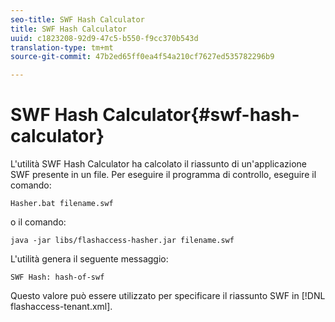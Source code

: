 ```yaml
---
seo-title: SWF Hash Calculator
title: SWF Hash Calculator
uuid: c1823208-92d9-47c5-b550-f9cc370b543d
translation-type: tm+mt
source-git-commit: 47b2ed65ff0ea4f54a210cf7627ed535782296b9

---
```



# SWF Hash Calculator{#swf-hash-calculator}

L&#39;utilità SWF Hash Calculator ha calcolato il riassunto di un&#39;applicazione SWF presente in un file. Per eseguire il programma di controllo, eseguire il comando:

```
Hasher.bat filename.swf
```

o il comando:

```
java -jar libs/flashaccess-hasher.jar filename.swf
```

L&#39;utilità genera il seguente messaggio:

```
SWF Hash: hash-of-swf
```

Questo valore può essere utilizzato per specificare il riassunto SWF in [!DNL flashaccess-tenant.xml].
